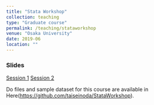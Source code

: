 ```yaml
---
title: "Stata Workshop"
collection: teaching
type: "Graduate course"
permalink: /teaching/stataworkshop
venue: "Osaka University"
date: 2019-06
location: ""
---
```


### Slides

[Session 1](Stata_Workshop_2019_Day1.pdf)
[Session 2](Stata_Workshop_2019_Day2.pdf)

Do files and sample dataset for this course are available in Here(https://github.com/taiseinoda/StataWorkshop).
